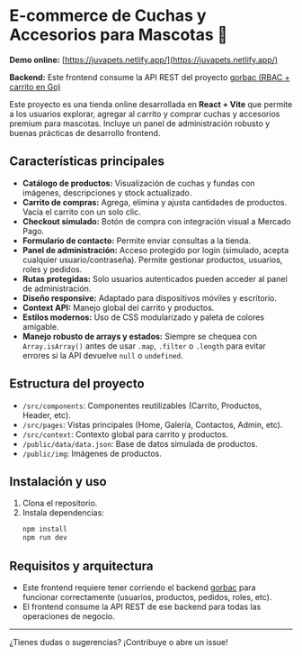 # E-commerce de Cuchas y Accesorios para Mascotas 🐾

**Demo online:** [https://juvapets.netlify.app/](https://juvapets.netlify.app/)

**Backend:** Este frontend consume la API REST del proyecto [gorbac (RBAC + carrito en Go)](https://github.com/sebabustelo/gorbac)

Este proyecto es una tienda online desarrollada en **React + Vite** que permite a los usuarios explorar, agregar al carrito y comprar cuchas y accesorios premium para mascotas. Incluye un panel de administración robusto y buenas prácticas de desarrollo frontend.

## Características principales

- **Catálogo de productos:** Visualización de cuchas y fundas con imágenes, descripciones y stock actualizado.
- **Carrito de compras:** Agrega, elimina y ajusta cantidades de productos. Vacía el carrito con un solo clic.
- **Checkout simulado:** Botón de compra con integración visual a Mercado Pago.
- **Formulario de contacto:** Permite enviar consultas a la tienda.
- **Panel de administración:** Acceso protegido por login (simulado, acepta cualquier usuario/contraseña). Permite gestionar productos, usuarios, roles y pedidos.
- **Rutas protegidas:** Solo usuarios autenticados pueden acceder al panel de administración.
- **Diseño responsive:** Adaptado para dispositivos móviles y escritorio.
- **Context API:** Manejo global del carrito y productos.
- **Estilos modernos:** Uso de CSS modularizado y paleta de colores amigable.
- **Manejo robusto de arrays y estados:** Siempre se chequea con `Array.isArray()` antes de usar `.map`, `.filter` o `.length` para evitar errores si la API devuelve `null` o `undefined`.

## Estructura del proyecto

- `/src/components`: Componentes reutilizables (Carrito, Productos, Header, etc).
- `/src/pages`: Vistas principales (Home, Galería, Contactos, Admin, etc).
- `/src/context`: Contexto global para carrito y productos.
- `/public/data/data.json`: Base de datos simulada de productos.
- `/public/img`: Imágenes de productos.

## Instalación y uso

1. Clona el repositorio.
2. Instala dependencias:
   ```bash
   npm install
   npm run dev
   ```

## Requisitos y arquitectura

- Este frontend requiere tener corriendo el backend [gorbac](https://github.com/sebabustelo/gorbac) para funcionar correctamente (usuarios, productos, pedidos, roles, etc).
- El frontend consume la API REST de ese backend para todas las operaciones de negocio.


---

¿Tienes dudas o sugerencias? ¡Contribuye o abre un issue!
